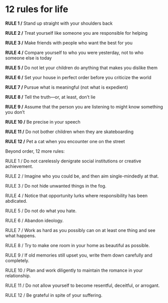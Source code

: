 # 12 rules for life

 **RULE 1 /** Stand up straight with your shoulders back
 
 **RULE 2 /** Treat yourself like someone you are responsible for helping 
 
 **RULE 3 /** Make friends with people who want the best for you 
 
 **RULE 4 /** Compare yourself to who you were yesterday, not to who someone else is today 
 
 **RULE 5 /** Do not let your children do anything that makes you dislike them 
 
 **RULE 6 /** Set your house in perfect order before you criticize the world 
 
 **RULE 7 /** Pursue what is meaningful (not what is expedient) 
 
 **RULE 8 /** Tell the truth—or, at least, don’t lie 
 
 **RULE 9 /** Assume that the person you are listening to might know something you don’t 
 
 **RULE 10 /** Be precise in your speech 
 
 **RULE 11 /** Do not bother children when they are skateboarding 
 
 **RULE 12 /** Pet a cat when you encounter one on the street



Beyond order, 12 more rules:

RULE 1 / Do not carelessly denigrate social institutions or creative achievement.

RULE 2 / Imagine who you could be, and then aim single-mindedly at that.

RULE 3 / Do not hide unwanted things in the fog.

RULE 4 / Notice that opportunity lurks where responsibility has been abdicated.

RULE 5 / Do not do what you hate.

RULE 6 / Abandon ideology.

RULE 7 / Work as hard as you possibly can on at least one thing and see what happens.

RULE 8 / Try to make one room in your home as beautiful as possible.

RULE 9 / If old memories still upset you, write them down carefully and completely.

RULE 10 / Plan and work diligently to maintain the romance in your relationship.

RULE 11 / Do not allow yourself to become resentful, deceitful, or arrogant.

RULE 12 / Be grateful in spite of your suffering.





